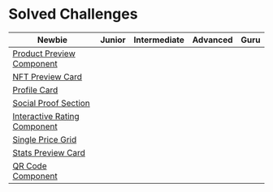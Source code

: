 # Solved Challenges

| Newbie | Junior | Intermediate | Advanced | Guru |
|--------|--------|--------------|----------|------|
| [Product Preview Component](https://fem-product-preview-component.netlify.app/)       |        |              |          |      |
| [NFT Preview Card](https://preview-card-nft-fem.netlify.app/) | | | | |
| [Profile Card](https://fem-profile-card-component.netlify.app//) | | | | |
| [Social Proof Section](https://social-proof-fem-section.netlify.app/) | | | | |
| [Interactive Rating Component](https://interactive-rating-fem-component.netlify.app/) | | | | |
| [Single Price Grid](https://single-price-grid-fem-component.netlify.app/) | | | |
| [Stats Preview Card](https://stats-preview-fem-card.netlify.app/) | | | |
| [QR Code Component](https://qr-code-fem-component.netlify.app/) | | | |
